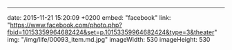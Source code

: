 ---
date: 2015-11-21 15:20:09 +0200
embed: "facebook"
link: "https://www.facebook.com/photo.php?fbid=10153359964682424&set=p.10153359964682424&type=3&theater"
img: "/img/life/00093_item.md.jpg"
imageWidth: 530
imageHeight: 530
